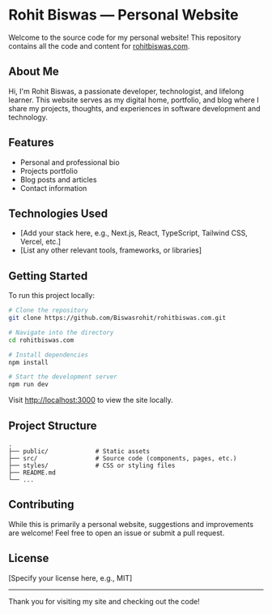 # Rohit Biswas — Personal Website

Welcome to the source code for my personal website! This repository contains all the code and content for [rohitbiswas.com](https://rohitbiswas.com).

## About Me

Hi, I'm Rohit Biswas, a passionate developer, technologist, and lifelong learner. This website serves as my digital home, portfolio, and blog where I share my projects, thoughts, and experiences in software development and technology.

## Features

- Personal and professional bio
- Projects portfolio
- Blog posts and articles
- Contact information

## Technologies Used

- [Add your stack here, e.g., Next.js, React, TypeScript, Tailwind CSS, Vercel, etc.]
- [List any other relevant tools, frameworks, or libraries]

## Getting Started

To run this project locally:

```bash
# Clone the repository
git clone https://github.com/Biswasrohit/rohitbiswas.com.git

# Navigate into the directory
cd rohitbiswas.com

# Install dependencies
npm install

# Start the development server
npm run dev
```

Visit [http://localhost:3000](http://localhost:3000) to view the site locally.

## Project Structure

```
.
├── public/             # Static assets
├── src/                # Source code (components, pages, etc.)
├── styles/             # CSS or styling files
├── README.md
└── ...
```

## Contributing

While this is primarily a personal website, suggestions and improvements are welcome! Feel free to open an issue or submit a pull request.

## License

[Specify your license here, e.g., MIT]

---

Thank you for visiting my site and checking out the code!
